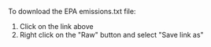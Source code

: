 To download the EPA emissions.txt file:
1. Click on the link above
2. Right click on the "Raw" button and select "Save link as"

